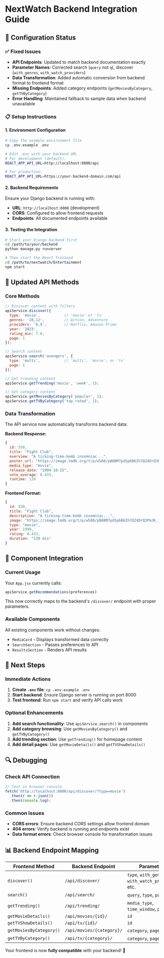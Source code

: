 # NextWatch Backend Integration Guide

## 🔧 Configuration Status

### ✅ **Fixed Issues**
- **API Endpoints**: Updated to match backend documentation exactly
- **Parameter Names**: Corrected search (`query` not `q`), discover (`with_genres`, `with_watch_providers`)
- **Data Transformation**: Added automatic conversion from backend format to frontend format
- **Missing Endpoints**: Added category endpoints (`getMoviesByCategory`, `getTVByCategory`)
- **Error Handling**: Maintained fallback to sample data when backend unavailable

### 📋 **Setup Instructions**

#### 1. **Environment Configuration**
```bash
# Copy the example environment file
cp .env.example .env

# Edit .env with your backend URL
# For development (default):
REACT_APP_API_URL=http://localhost:8000/api

# For production:
REACT_APP_API_URL=https://your-backend-domain.com/api
```

#### 2. **Backend Requirements**
Ensure your Django backend is running with:
- **URL**: `http://localhost:8000` (development)
- **CORS**: Configured to allow frontend requests
- **Endpoints**: All documented endpoints available

#### 3. **Testing the Integration**
```bash
# Start your Django backend first
cd /path/to/your/backend
python manage.py runserver

# Then start the React frontend
cd /path/to/nextwatch/Entertainment
npm start
```

## 🔗 **Updated API Methods**

### **Core Methods**
```javascript
// Discover content with filters
apiService.discover({
  type: 'movie',           // 'movie' or 'tv'
  genres: '28,12',         // Action, Adventure
  providers: '8,9',        // Netflix, Amazon Prime
  year: '2023',
  rating_min: 7.0,
  page: 1
});

// Search content
apiService.search('avengers', {
  type: 'multi',           // 'multi', 'movie', or 'tv'
  page: 1
});

// Get trending content
apiService.getTrending('movie', 'week', 1);

// Get category content
apiService.getMoviesByCategory('popular', 1);
apiService.getTVByCategory('top_rated', 1);
```

### **Data Transformation**
The API service now automatically transforms backend data:

**Backend Response:**
```javascript
{
  id: 550,
  title: "Fight Club",
  overview: "A ticking-time-bomb insomniac...",
  poster_url: "https://image.tmdb.org/t/p/w500/pB8BM7pdSp6B6Ih7QZ4DrQ3PmJK.jpg",
  media_type: "movie",
  release_date: "1999-10-15",
  vote_average: 8.433,
  runtime: 139
}
```

**Frontend Format:**
```javascript
{
  id: 550,
  title: "Fight Club",
  description: "A ticking-time-bomb insomniac...",
  image: "https://image.tmdb.org/t/p/w500/pB8BM7pdSp6B6Ih7QZ4DrQ3PmJK.jpg",
  type: "movie",
  year: 1999,
  rating: 8.433,
  duration: "139 min"
}
```

## 🎯 **Component Integration**

### **Current Usage**
Your `App.jsx` currently calls:
```javascript
apiService.getRecommendations(preferences)
```

This now correctly maps to the backend's `/discover/` endpoint with proper parameters.

### **Available Components**
All existing components work without changes:
- `MediaCard` - Displays transformed data correctly
- `SearchSection` - Passes preferences to API
- `ResultsSection` - Renders API results

## 🚀 **Next Steps**

### **Immediate Actions**
1. **Create `.env` file**: `cp .env.example .env`
2. **Start backend**: Ensure Django server is running on port 8000
3. **Test frontend**: Run `npm start` and verify API calls work

### **Optional Enhancements**
1. **Add search functionality**: Use `apiService.search()` in components
2. **Add category browsing**: Use `getMoviesByCategory()` and `getTVByCategory()`
3. **Add trending section**: Use `getTrending()` for homepage content
4. **Add detail pages**: Use `getMovieDetails()` and `getTVShowDetails()`

## 🔍 **Debugging**

### **Check API Connection**
```javascript
// Test in browser console
fetch('http://localhost:8000/api/discover/?type=movie')
  .then(r => r.json())
  .then(console.log);
```

### **Common Issues**
- **CORS errors**: Ensure backend CORS settings allow frontend domain
- **404 errors**: Verify backend is running and endpoints exist
- **Data format errors**: Check browser console for transformation issues

## 📊 **Backend Endpoint Mapping**

| Frontend Method | Backend Endpoint | Parameters |
|----------------|------------------|------------|
| `discover()` | `/api/discover/` | `type`, `with_genres`, `with_watch_providers`, etc. |
| `search()` | `/api/search/` | `query`, `type`, `page` |
| `getTrending()` | `/api/trending/` | `media_type`, `time_window`, `page` |
| `getMovieDetails()` | `/api/movies/{id}/` | `id` |
| `getTVShowDetails()` | `/api/tv/{id}/` | `id` |
| `getMoviesByCategory()` | `/api/movies/{category}/` | `category`, `page` |
| `getTVByCategory()` | `/api/tv/{category}/` | `category`, `page` |

Your frontend is now **fully compatible** with your backend! 🎉
